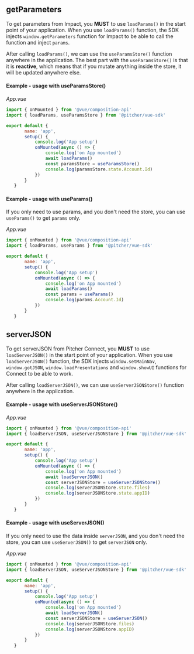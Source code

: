 
## getParameters
To get parameters from Impact, you **MUST** to use ```loadParams()``` in the start point of your application. When you use ```loadParams()``` function, the SDK injects ```window.getParameters``` function for Impact to be able to call the function and inject ```params```. 

After calling ```loadParams()```, we can use the ```useParamsStore()``` function anywhere in the application. The best part with the ```useParamsStore()``` is that it is **reactive**, which means that if you mutate anything inside the store, it will be updated anywhere else.

#### Example - usage with useParamsStore()
 
*App.vue*
 ```javascript
import { onMounted } from '@vue/composition-api'
import { loadParams, useParamsStore } from '@pitcher/vue-sdk'

export default {
        name: 'app',
        setup() {
            console.log('App setup')
            onMounted(async () => {
                console.log('on App mounted')
                await loadParams()
                const paramsStore = useParamsStore()
                console.log(paramsStore.state.Account.Id)
            })
        }
    }
```
 
#### Example - usage with useParams()
If you only need to use params, and you don't need the store, you can use ```useParams()``` to get ```params``` only.
 
*App.vue*
 ```javascript
import { onMounted } from '@vue/composition-api'
import { loadParams, useParams } from '@pitcher/vue-sdk'

export default {
        name: 'app',
        setup() {
            console.log('App setup')
            onMounted(async () => {
                console.log('on App mounted')
                await loadParams()
                const params = useParams()
                console.log(params.Account.Id)
            })
        }
    }
```
 

## serverJSON
To get serverJSON from Pitcher Connect, you **MUST** to use ```loadServerJSON()``` in the start point of your application. When you use ```loadServerJSON()``` function, the SDK injects ```window.setMainNav```, ```window.gotJSON```, ```window.loadPresentations``` and ```window.showUI``` functions for Connect to be able to work.

After calling ```loadServerJSON()```, we can use ```useServerJSONStore()``` function anywhere in the application.
 
#### Example - usage with useServerJSONStore()
 
*App.vue*
 ```javascript
import { onMounted } from '@vue/composition-api'
import { loadServerJSON, useServerJSONStore } from '@pitcher/vue-sdk'

export default {
        name: 'app',
        setup() {
            console.log('App setup')
            onMounted(async () => {
                console.log('on App mounted')
                await loadServerJSON()
                const serverJSONStore = useServerJSONStore()
                console.log(serverJSONStore.state.files)
                console.log(serverJSONStore.state.appID)
            })
        }
    }
```
 
#### Example - usage with useServerJSON()
If you only need to use the data inside ```serverJSON```, and you don't need the store, you can use ```useServerJSON()``` to get ```serverJSON``` only.
 
*App.vue*
 ```javascript
import { onMounted } from '@vue/composition-api'
import { loadServerJSON, useServerJSONStore } from '@pitcher/vue-sdk'

export default {
        name: 'app',
        setup() {
            console.log('App setup')
            onMounted(async () => {
                console.log('on App mounted')
                await loadServerJSON()
                const serverJSONStore = useServerJSON()
                console.log(serverJSONStore.files)
                console.log(serverJSONStore.appID)
            })
        }
    }
```